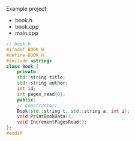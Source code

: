 Example project:
- book.h
- book.cpp
- main.cpp

```c++
// book.h  
#ifndef BOOK_H  
#define BOOK_H  
#include <string>  
class Book {  
	private:  
	std::string title;  
	std::string author;  
	int id;  
	int pages_read{0};  
	public:  
	// constructor:  
	Book(std::string t, std::string a, int i);  
	void PrintBookData();  
	void IncrementPagesRead();  
};  
#endif
```

